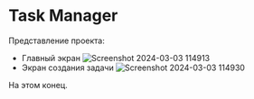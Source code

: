 # Task Manager
Представление проекта:
- Главный экран
![Screenshot 2024-03-03 114913](https://github.com/WaG711/Task-Manager/assets/137266836/2880d0df-d466-49d8-8207-366e9fd44c8e)
- Экран создания задачи
![Screenshot 2024-03-03 114930](https://github.com/WaG711/Task-Manager/assets/137266836/bc9fec3b-d67f-42a4-a822-d23b596a18df)

На этом конец.

